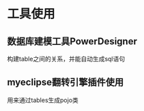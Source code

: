 # 工具使用

## 数据库建模工具PowerDesigner

构建table之间的关系，并能自动生成sql语句

## myeclipse翻转引擎插件使用

用来通过tables生成pojo类

